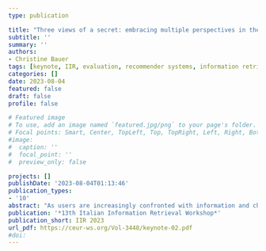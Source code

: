 ```yaml
---
type: publication

title: "Three views of a secret: embracing multiple perspectives in the evaluation of information retrieval and recommender systems"
subtitle: ''
summary: ''
authors:
- Christine Bauer
tags: [keynote, IIR, evaluation, recommender systems, information retrieval, multimethods, multi-stakeholder]
categories: []
date: 2023-08-04
featured: false
draft: false
profile: false

# Featured image
# To use, add an image named `featured.jpg/png` to your page's folder.
# Focal points: Smart, Center, TopLeft, Top, TopRight, Left, Right, BottomLeft, Bottom, BottomRight.
#image:
#  caption: ''
#  focal_point: ''
#  preview_only: false

projects: []
publishDate: '2023-08-04T01:13:46'
publication_types:
- '10'
abstract: "As users are increasingly confronted with information and choice overload, we need the 'right' information, at the 'right' time, in the 'right' place, in the 'right' way, to the 'right' person. Information retrieval and recommender systems are effective means to address this goal. When optimizing and evaluating such systems, we often disregard that a 'typical' user is not the only stakeholder interested in a well-functioning system. Beyond ignoring the needs of specific stakeholders, this eventually leads to a malfunctioning system for anyone. In this talk, I will demonstrate that we need to consider the demands of the various stakeholders and provide insights into how we can embrace those needs when evaluating our systems."
publication: '*13th Italian Information Retrieval Workshop*'
publication_short: IIR 2023
url_pdf: https://ceur-ws.org/Vol-3448/keynote-02.pdf
#doi: 
---
```

